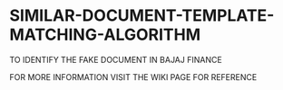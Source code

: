 # SIMILAR-DOCUMENT-TEMPLATE-MATCHING-ALGORITHM
TO IDENTIFY THE FAKE DOCUMENT IN BAJAJ FINANCE


FOR MORE INFORMATION VISIT THE WIKI PAGE FOR REFERENCE 
